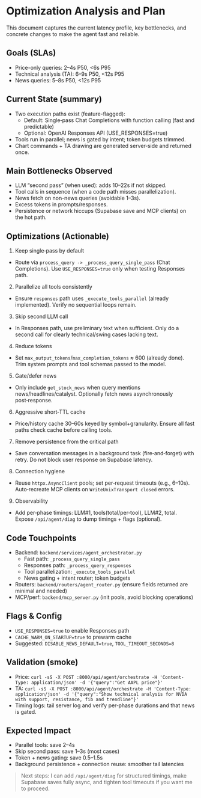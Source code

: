 # Optimization Analysis and Plan

This document captures the current latency profile, key bottlenecks, and concrete changes to make the agent fast and reliable.

## Goals (SLAs)
- Price-only queries: 2–4s P50, <6s P95
- Technical analysis (TA): 6–9s P50, <12s P95
- News queries: 5–8s P50, <12s P95

## Current State (summary)
- Two execution paths exist (feature-flagged):
  - Default: Single‑pass Chat Completions with function calling (fast and predictable)
  - Optional: OpenAI Responses API (USE_RESPONSES=true)
- Tools run in parallel; news is gated by intent; token budgets trimmed.
- Chart commands + TA drawing are generated server‑side and returned once.

## Main Bottlenecks Observed
- LLM “second pass” (when used): adds 10–22s if not skipped.
- Tool calls in sequence (when a code path misses parallelization).
- News fetch on non-news queries (avoidable 1–3s).
- Excess tokens in prompts/responses.
- Persistence or network hiccups (Supabase save and MCP clients) on the hot path.

## Optimizations (Actionable)
1) Keep single‑pass by default
- Route via `process_query -> _process_query_single_pass` (Chat Completions). Use `USE_RESPONSES=true` only when testing Responses path.

2) Parallelize all tools consistently
- Ensure `responses` path uses `_execute_tools_parallel` (already implemented). Verify no sequential loops remain.

3) Skip second LLM call
- In Responses path, use preliminary text when sufficient. Only do a second call for clearly technical/swing cases lacking text.

4) Reduce tokens
- Set `max_output_tokens`/`max_completion_tokens` ≈ 600 (already done). Trim system prompts and tool schemas passed to the model.

5) Gate/defer news
- Only include `get_stock_news` when query mentions news/headlines/catalyst. Optionally fetch news asynchronously post‑response.

6) Aggressive short‑TTL cache
- Price/history cache 30–60s keyed by symbol+granularity. Ensure all fast paths check cache before calling tools.

7) Remove persistence from the critical path
- Save conversation messages in a background task (fire‑and‑forget) with retry. Do not block user response on Supabase latency.

8) Connection hygiene
- Reuse `httpx.AsyncClient` pools; set per‑request timeouts (e.g., 6–10s). Auto‑recreate MCP clients on `WriteUnixTransport closed` errors.

9) Observability
- Add per‑phase timings: LLM#1, tools(total/per‑tool), LLM#2, total. Expose `/api/agent/diag` to dump timings + flags (optional).

## Code Touchpoints
- Backend: `backend/services/agent_orchestrator.py`
  - Fast path: `_process_query_single_pass`
  - Responses path: `_process_query_responses`
  - Tool parallelization: `_execute_tools_parallel`
  - News gating + intent router; token budgets
- Routers: `backend/routers/agent_router.py` (ensure fields returned are minimal and needed)
- MCP/perf: `backend/mcp_server.py` (init pools, avoid blocking operations)

## Flags & Config
- `USE_RESPONSES=true` to enable Responses path
- `CACHE_WARM_ON_STARTUP=true` to prewarm cache
- Suggested: `DISABLE_NEWS_DEFAULT=true`, `TOOL_TIMEOUT_SECONDS=8`

## Validation (smoke)
- Price: `curl -sS -X POST :8000/api/agent/orchestrate -H 'Content-Type: application/json' -d '{"query":"Get AAPL price"}'`
- TA: `curl -sS -X POST :8000/api/agent/orchestrate -H 'Content-Type: application/json' -d '{"query":"Show technical analysis for NVDA with support, resistance, fib and trendline"}'`
- Timing logs: tail server log and verify per‑phase durations and that news is gated.

## Expected Impact
- Parallel tools: save 2–4s
- Skip second pass: save 1–3s (most cases)
- Token + news gating: save 0.5–1.5s
- Background persistence + connection reuse: smoother tail latencies

> Next steps: I can add `/api/agent/diag` for structured timings, make Supabase saves fully async, and tighten tool timeouts if you want me to proceed.
